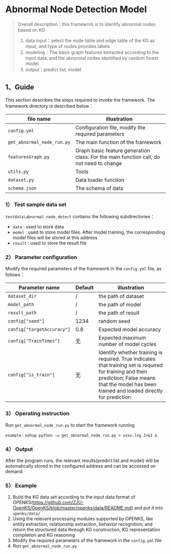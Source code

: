 # Abnormal Node Detection Model


>
> Overall description：this framework is to identify abnormal nodes based on KG
> 1) data input：select the node table and edge table of the KG as input, and type of nodes provides labels
> 2) modeling：The basic graph features extracted according to the input data, and the abnormal nodes identified by random forest model
> 3) output：predict list, model
>

## 1、Guide
This section describes the steps required to invoke the framework. The framework directory is described below：

| file name           | illustration                             |
| ------------- | ------------------------------ |
| `config.yml`      | Configuration file, modify the required parameters |
| `get_abnormal_node_run.py`      | The main function of the framework  |
| `featuresGraph.py` | Graph basic feature generation class. For the main function call, do not need to change  |
| `utils.py`      | Tools |
| `dataset.py` | Data loader function  |
| `schema.json` | The schema of data  |

### 1） Test sample data set
`testdata\abnormal_node_detect` contains the following subdirectories：
- `data` : used to store data
- `model` : used to store model files. After model training, the corresponding model files will be stored at this address
- `result` : used to store the result file

### 2） Parameter configuration
Modify the required parameters of the framework in the `config.yml` file, as follows：

| Parameter name                    | Default                         | illustration                             |
| ---------------------- | ------------------------ | ------------------------------ |
| `dataset_dir`      | / |the path of dataset|
| `model_path`      | / |the path of model|
| `result_path`      | / |the path of result|
| `config["seed"]`      | 1234 |random seed|
| `config["targetAccuracy"]`      | 0.8 |Expected model accuracy|
| `config["TrainTimes"]` | 无 | Expected maximum number of model cycles |
| `config["is_train"]` | 无 | Identify whether training is required. True indicates that training set is required for training and then prediction; False means that the model has been trained and loaded directly for prediction |


### 3） Operating instruction
Run `get_abnormal_node_run.py` to start the framework running
```
example：nohup python -u get_abnormal_node_run.py > xxxx.log 2>&1 &
```

### 4） Output
After the program runs, the relevant results(predict list and model) will be automatically stored in the configured address and can be accessed on demand

### 5） Example
1. Build the KG data set according to the input data format of OPENKS(https://github.com/ZJU-OpenKS/OpenKS/blob/master/openks/data/README.md) and put it into `openks/data/`
2. Using the relevant processing modules supported by OPENKS, like entity extraction, relationship extraction, behavior recognition, and return the structured data through KG construction, KG representation completion and KG reasoning
3. Modify the required parameters of the framework in the `config.yml` file
4. Run `get_abnormal_node_run.py`
